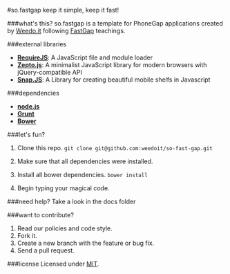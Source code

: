 #so.fastgap
keep it simple, keep it fast!


###what's this? 
so.fastgap is a template for PhoneGap applications created by [Weedo.it](http://weedo.it/) following [FastGap](https://github.com/FastGap/fastgap) teachings.


###external libraries
- [**RequireJS**](http://requirejs.org/): A JavaScript file and module loader
- [**Zepto.js**](http://zeptojs.com/): A minimalist JavaScript library for modern browsers with jQuery-compatible API
- [**Snap.JS**](https://github.com/jakiestfu/Snap.js/): A Library for creating beautiful mobile shelfs in Javascript

###dependencies
- [**node.js**](http://nodejs.org/)
- [**Grunt**](http://gruntjs.com/)
- [**Bower**](http://bower.io/)

###let's fun?

1. Clone this repo. ```git clone git@github.com:weedoit/so-fast-gap.git``` 

2. Make sure that all dependencies were installed.

3. Install all bower dependencies. ```bower install```

4. Begin typing your magical code.

###need help?
Take a look in the docs folder

###want to contribute?

1. Read our policies and code style.
2. Fork it.
3. Create a new branch with the feature or bug fix.
4. Send a pull request. 

###license
Licensed under [MIT](http://opensource.org/licenses/MIT).